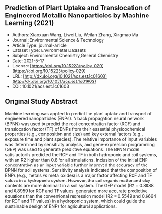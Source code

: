 <script type='text/javascript' src='https://d1bxh8uas1mnw7.cloudfront.net/assets/embed.js'></script>

<div style="float: right; width: 200px" class='altmetric-embed' data-badge-type='donut' data-condensed='true' data-badge-details='right' data-doi="10.1021/acs.est.1c01603"></div>

## Prediction of Plant Uptake and Translocation of Engineered Metallic Nanoparticles by Machine Learning (2021)
<script type="application/ld+json">
	{	
		"@context": {
			"bs": "https://bioschemas.org/",
			"schema": "https://schema.org/",
			"citation": "schema:citation",
			"name": "schema:name",
			"url": "schema:url",
			"variableMeasured": "schema:variableMeasured"
		},
		"variableMeasured": [
			{
				"@type": "schema:PropertyValue",
				"name": "MI-R1.3-ABSTRACT-BASIC-CHEMICAL_COMPOSITION"
			},
			{
				"@type": "schema:PropertyValue",
				"name": "MI-R1.3-ABSTRACT-PHYSCHEM-SIZE"
			},
			{
				"@type": "schema:PropertyValue",
				"name": "MI-R1.3-ABSTRACT-PHYSCHEM-SURFACE_CHARGE"
			},
			{
				"@type": "schema:PropertyValue",
				"name": "MI-R1.3-ABSTRACT-TOX-EXPOSURE_TIME"
			}
		],
		"@type": "schema:Dataset",
		"name": "Prediction of Plant Uptake and Translocation of Engineered Metallic Nanoparticles by Machine Learning",
		"url": "http://dx.doi.org/10.1021/acs.est.1c01603",
		"citation": "https://doi.org/10.1021/acs.est.1c01603",
		"@id": "10.1021/acs.est.1c01603",
		"http://purl.org/dc/terms/conformsTo": { "@type": "schema:CreativeWork", "@id": "https://bioschemas.org/profiles/Dataset/1.0-RELEASE" },
		"schema:license": "https://doi.org/10.15223/policy-029",
		"schema:creator": [
		  {
			"@type": "schema:Organization",
			"name": "RiskGONE"
		  }
		],
		"schema:datePublished": "2021-5-17"
	}
</script>

* Authors: Xiaoxuan Wang, Liwei Liu, Weilan Zhang, Xingmao Ma
* Journal: Environmental Science &amp; Technology
* Article Type: journal-article
* Dataset Type: Environmetal Datasets
* Subject: Environmental Chemistry,General Chemistry
* Date: 2021-5-17
* License: [https://doi.org/10.15223/policy-029](https://doi.org/10.15223/policy-029)
* URL: [http://dx.doi.org/10.1021/acs.est.1c01603](http://dx.doi.org/10.1021/acs.est.1c01603)
* DOI: 10.1021/acs.est.1c01603


## Original Study Abstract

Machine learning was applied to predict the plant uptake and transport of engineered nanoparticles (ENPs). A back propagation neural network (BPNN) was used to predict the root concentration factor (RCF) and translocation factor (TF) of ENPs from their essential physicochemical properties (e.g., composition and size) and key external factors (e.g., exposure time and plant species). The relative importance of input variables was determined by sensitivity analysis, and gene-expression programming (GEP) was used to generate predictive equations. The BPNN model satisfactorily predicted the RCF and TF in both hydroponic and soil systems, with an R2 higher than 0.8 for all simulations. Inclusion of the initial ENP concentration as an input variable further improved the accuracy of the BPNN for soil systems. Sensitivity analysis indicated that the composition of ENPs (e.g., metals vs metal oxides) is a major factor affecting RCF and TF values in a hydroponic system. However, the soil organic matter and clay contents are more dominant in a soil system. The GEP model (R2 = 0.8088 and 0.8959 for RCF and TF values) generated more accurate predictive equations than the conventional regression model (R2 = 0.5549 and 0.6664 for RCF and TF values) in a hydroponic system, which could guide the sustainable design of ENPs for agricultural applications.
